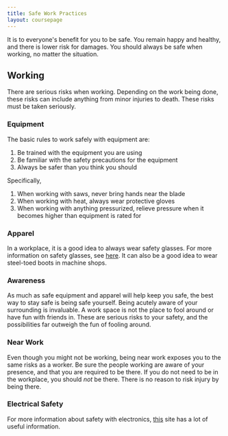 ```yaml
---
title: Safe Work Practices
layout: coursepage
---
```


It is to everyone's benefit for you to be safe. You remain happy and healthy, and there is lower risk for damages. You should always be safe when working, no matter the situation.

## Working
There are serious risks when working. Depending on the work being done, these risks can include anything from minor injuries to death. These risks must be taken seriously.

### Equipment
The basic rules to work safely with equipment are:

1. Be trained with the equipment you are using
2. Be familiar with the safety precautions for the equipment
3. Always be safer than you think you should

Specifically,

1. When working with saws, never bring hands near the blade
2. When working with heat, always wear protective gloves
3. When working with anything pressurized, relieve pressure when it becomes higher than equipment is rated for

### Apparel
In a workplace, it is a good idea to always wear safety glasses. For more information on safety glasses, see [here](http://www.ccohs.ca/oshanswers/prevention/ppe/glasses.html). It can also be a good idea to wear steel-toed boots in machine shops.

### Awareness
As much as safe equipment and apparel will help keep you safe, the best way to stay safe is being safe yourself. Being acutely aware of your surrounding is invaluable. A work space is not the place to fool around or have fun with friends in. These are serious risks to your safety, and the possibilities far outweigh the fun of fooling around.

### Near Work
Even though you might not be working, being near work exposes you to the same risks as a worker. Be sure the people working are aware of your presence, and that you are required to be there. If you do not need to be in the workplace, you should *not* be there. There is no reason to risk injury by being there.

### Electrical Safety
For more information about safety with electronics, [this](http://www.allaboutcircuits.com/vol_1/chpt_3/1.html) site has a lot of useful information.
